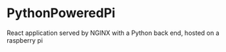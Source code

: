 # PythonPoweredPi
React application served by NGINX with a Python back end, hosted on a raspberry pi 
